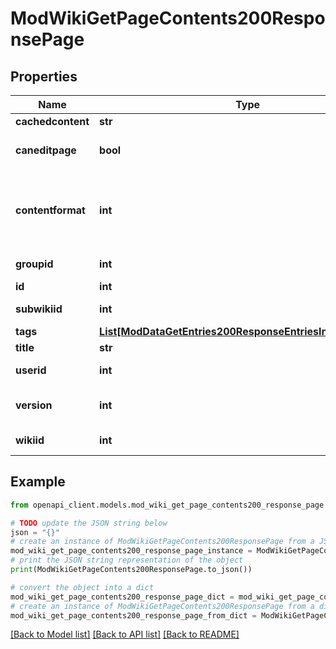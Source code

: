 # ModWikiGetPageContents200ResponsePage


## Properties

Name | Type | Description | Notes
------------ | ------------- | ------------- | -------------
**cachedcontent** | **str** | Page contents. | 
**caneditpage** | **bool** | True if user can edit the page. | [default to False]
**contentformat** | **int** | cachedcontent format (1 &#x3D; HTML, 0 &#x3D; MOODLE, 2 &#x3D; PLAIN, or 4 &#x3D; MARKDOWN) | [optional] [default to null]
**groupid** | **int** | Page&#39;s group ID. | [default to null]
**id** | **int** | Page ID. | 
**subwikiid** | **int** | Page&#39;s subwiki ID. | [default to null]
**tags** | [**List[ModDataGetEntries200ResponseEntriesInnerTagsInner]**](ModDataGetEntries200ResponseEntriesInnerTagsInner.md) |  | [optional] 
**title** | **str** | Page title. | 
**userid** | **int** | Page&#39;s user ID. | [default to null]
**version** | **int** | Latest version of the page. | [optional] [default to null]
**wikiid** | **int** | Page&#39;s wiki ID. | [default to null]

## Example

```python
from openapi_client.models.mod_wiki_get_page_contents200_response_page import ModWikiGetPageContents200ResponsePage

# TODO update the JSON string below
json = "{}"
# create an instance of ModWikiGetPageContents200ResponsePage from a JSON string
mod_wiki_get_page_contents200_response_page_instance = ModWikiGetPageContents200ResponsePage.from_json(json)
# print the JSON string representation of the object
print(ModWikiGetPageContents200ResponsePage.to_json())

# convert the object into a dict
mod_wiki_get_page_contents200_response_page_dict = mod_wiki_get_page_contents200_response_page_instance.to_dict()
# create an instance of ModWikiGetPageContents200ResponsePage from a dict
mod_wiki_get_page_contents200_response_page_from_dict = ModWikiGetPageContents200ResponsePage.from_dict(mod_wiki_get_page_contents200_response_page_dict)
```
[[Back to Model list]](../README.md#documentation-for-models) [[Back to API list]](../README.md#documentation-for-api-endpoints) [[Back to README]](../README.md)


